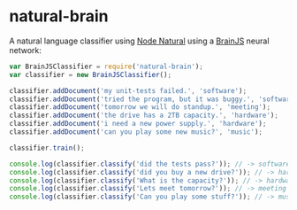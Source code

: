 # natural-brain

A natural language classifier using [Node Natural](https://github.com/NaturalNode/natural) using a [BrainJS](https://github.com/harthur/brain) neural network:

```js
var BrainJSClassifier = require('natural-brain');
var classifier = new BrainJSClassifier();

classifier.addDocument('my unit-tests failed.', 'software');
classifier.addDocument('tried the program, but it was buggy.', 'software');
classifier.addDocument('tomorrow we will do standup.', 'meeting');
classifier.addDocument('the drive has a 2TB capacity.', 'hardware');
classifier.addDocument('i need a new power supply.', 'hardware');
classifier.addDocument('can you play some new music?', 'music');

classifier.train();

console.log(classifier.classify('did the tests pass?')); // -> software
console.log(classifier.classify('did you buy a new drive?')); // -> hardware
console.log(classifier.classify('What is the capacity?')); // -> hardware
console.log(classifier.classify('Lets meet tomorrow?')); // -> meeting
console.log(classifier.classify('Can you play some stuff?')); // -> music
```
